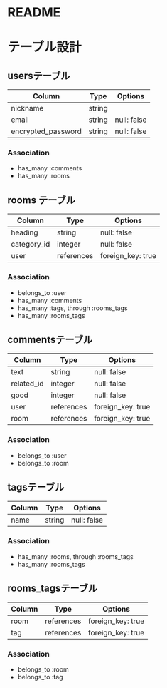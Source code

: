 # README

# テーブル設計

## usersテーブル

| Column             | Type   | Options     |
| ------------------ | ------ | ----------- |
| nickname           | string |             |
| email              | string | null: false |
| encrypted_password | string | null: false |


### Association

- has_many :comments
- has_many :rooms

## rooms テーブル

| Column      | Type       | Options           |
| ----------- | ---------- | ----------------- |
| heading     | string     | null: false       |
| category_id | integer    | null: false       | 
| user        | references | foreign_key: true |


### Association

- belongs_to :user
- has_many :comments
- has_many :tags, through :rooms_tags
- has_many :rooms_tags

## commentsテーブル

| Column     | Type       | Options           |
| ---------- | ---------- | ----------------- |
| text       | string     | null: false       |
| related_id | integer    | null: false       |
| good       | integer    | null: false       |
| user       | references | foreign_key: true |
| room       | references | foreign_key: true |


### Association

- belongs_to :user
- belongs_to :room

## tagsテーブル

| Column | Type   | Options     |
| ------ | ------ | ----------- |
| name   | string | null: false |

### Association

- has_many :rooms, through :rooms_tags
- has_many :rooms_tags

## rooms_tagsテーブル

| Column | Type       | Options           |
| ------ | ---------- | ----------------- |
| room   | references | foreign_key: true |
| tag    | references | foreign_key: true |

### Association

- belongs_to :room
- belongs_to :tag